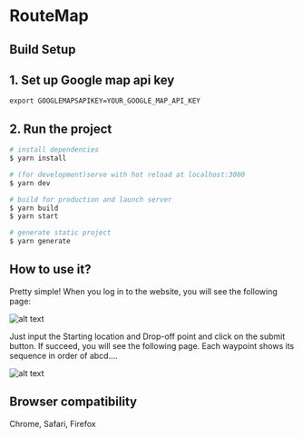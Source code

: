 # RouteMap

## Build Setup

## 1. Set up Google map api key
```angular2html
export GOOGLEMAPSAPIKEY=YOUR_GOOGLE_MAP_API_KEY
```
## 2. Run the project

```bash
# install dependencies
$ yarn install

# (for development)serve with hot reload at localhost:3000
$ yarn dev

# build for production and launch server
$ yarn build
$ yarn start

# generate static project
$ yarn generate
```

## How to use it?
Pretty simple! When you log in to the website, you will see the following page:

![alt text](https://dy5mul34706rl.cloudfront.net/workspaces/653b68abc602fa06bb07ccb2/f298786d-ee4c-4cb1-b99b-25e3e2f5b23c)

Just input the Starting location and Drop-off point and click on the submit button. If succeed, you will see the following page. Each waypoint shows its sequence in order of abcd.... 

![alt text](https://dy5mul34706rl.cloudfront.net/workspaces/653b68abc602fa06bb07ccb2/d10f140e-55a3-49c5-9a9c-61bb19a8fcdf)

## Browser compatibility
Chrome, Safari, Firefox



